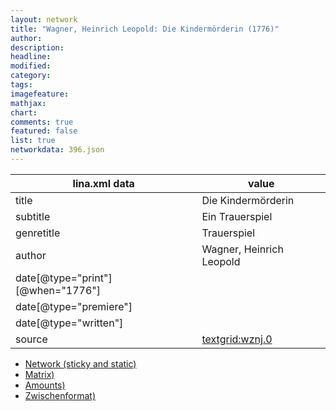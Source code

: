 ```yaml
---
layout: network
title: "Wagner, Heinrich Leopold: Die Kindermörderin (1776)"
author:
description:
headline:
modified:
category:
tags:
imagefeature: 
mathjax: 
chart: 
comments: true
featured: false
list: true
networkdata: 396.json
---
```

lina.xml data  | value
------------- | -------------
title|Die Kindermörderin
subtitle|Ein Trauerspiel
genretitle|Trauerspiel
author|Wagner, Heinrich Leopold
date[@type="print"][@when="1776"]|
date[@type="premiere"]|
date[@type="written"]|
source|[textgrid:wznj.0](https://textgridlab.org/1.0/tgcrud-public/rest/textgrid:wznj.0/data)



* [Network (sticky and static)](/linas/network396)
* [Matrix)](/linas/matrix396)
* [Amounts)](/linas/amount396)
* [Zwischenformat)](/linas/lina396 )
